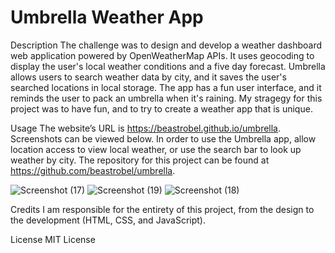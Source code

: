 # Umbrella Weather App

Description
The challenge was to design and develop a weather dashboard web application powered by OpenWeatherMap APIs. It uses geocoding to display the user's local weather conditions and a five day forecast. Umbrella allows users to search weather data by city, and it saves the user's searched locations in local storage. The app has a fun user interface, and it reminds the user to pack an umbrella when it's raining. My stragegy for this project was to have fun, and to try to create a weather app that is unique.

Usage
The website’s URL is https://beastrobel.github.io/umbrella. Screenshots can be viewed below. In order to use the Umbrella app, allow location access to view local weather, or use the search bar to look up weather by city. The repository for this project can be found at https://github.com/beastrobel/umbrella.

![Screenshot (17)](https://github.com/beastrobel/umbrella/assets/137853377/96981da1-3527-49c1-9bfb-ce5f47a14611)
![Screenshot (19)](https://github.com/beastrobel/umbrella/assets/137853377/b3d08da9-1170-4118-9c38-120390c694a5)
![Screenshot (18)](https://github.com/beastrobel/umbrella/assets/137853377/fb118ff7-c1cd-4a28-a323-15cd8993f71a)

Credits
I am responsible for the entirety of this project, from the design to the development (HTML, CSS, and JavaScript).

License
MIT License
